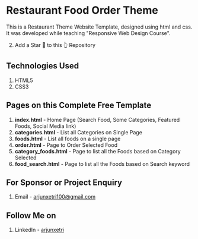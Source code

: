 # Restaurant Food Order Theme
This is a Restaurant Theme Website Template, designed using html and css. It was developed while teaching "Responsive Web Design Course".


2. Add a Star 🌟  to this 👆 Repository


## Technologies Used
1. HTML5
2. CSS3


## Pages on this Complete Free Template
1. **index.html** - Home Page (Search Food, Some Categories, Featured Foods, Social Media link)
2. **categories.html** - List all Categories on Single Page
3. **foods.html** - List all foods on a single page
4. **order.html** - Page to Order Selected Food
5. **category_foods.html** - Page to list all the Foods based on Category Selected
6. **food_search.html** - Page to list all the Foods based on Search keyword


## For Sponsor or Project Enquiry
1. Email - arjunxetri100@gmail.com


## Follow Me on
1. LinkedIn - [arjunxetri](https://www.linkedin.com/in/arjun-regmi-chhetri-491935251/ "Arjun Xetri on LinkedIn")

